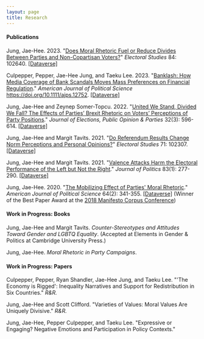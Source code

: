 ```yaml
---
layout: page
title: Research
---
```


#### Publications

Jung, Jae-Hee. 2023. "[Does Moral Rhetoric Fuel or Reduce Divides Between Parties and Non-Copartisan Voters?](https://doi.org/10.1016/j.electstud.2023.102640)" _Electoral Studies_ 84: 102640. [[Dataverse]](https://dataverse.harvard.edu/dataset.xhtml?persistentId=doi:10.7910/DVN/ZQHBBO) 

Culpepper, Pepper, Jae-Hee Jung, and Taeku Lee. 2023. "[Banklash: How Media Coverage of Bank Scandals Moves Mass Preferences on
Financial Regulation](https://onlinelibrary.wiley.com/doi/10.1111/ajps.12752)." _American Journal of Political Science_ https://doi.org/10.1111/ajps.12752. [[Dataverse]](https://doi.org/10.7910/DVN/GTSYTZ)

Jung, Jae-Hee and Zeynep Somer-Topcu. 2022. "[United We Stand, Divided We Fall? The Effects of Parties’ Brexit Rhetoric on Voters’ Perceptions of Party Positions](https://doi.org/10.1080/17457289.2020.1839470)." _Journal of Elections, Public Opinion & Parties_ 32(3): 596-614. [[Dataverse]](https://dataverse.harvard.edu/dataset.xhtml?persistentId=doi:10.7910/DVN/JJXQLF)

Jung, Jae-Hee and Margit Tavits. 2021. "[Do Referendum Results Change Norm Perceptions and Personal Opinions?](https://doi.org/10.1016/j.electstud.2021.102307)" _Electoral Studies_ 71: 102307. [[Dataverse]](https://dataverse.harvard.edu/dataset.xhtml?persistentId=doi:10.7910/DVN/YHOCO8)

Jung, Jae-Hee and Margit Tavits. 2021. "[Valence Attacks Harm the Electoral Performance of the Left but Not the Right](https://doi.org/10.1086/709299)." _Journal of Politics_ 83(1): 277-290. [[Dataverse]](https://dataverse.harvard.edu/dataset.xhtml;jsessionid=6be1e4de9fa24c22a5b7981e7e1d?persistentId=doi%3A10.7910%2FDVN%2FHMI4WY&version=&q=&fileTypeGroupFacet=&fileAccess=Public&fileSortField=type)

Jung, Jae-Hee. 2020. "[The Mobilizing Effect of Parties' Moral Rhetoric](https://onlinelibrary.wiley.com/doi/full/10.1111/ajps.12476)." _American Journal of Political Science_ 64(2): 341-355. [[Dataverse]](https://dataverse.harvard.edu/dataset.xhtml?persistentId=doi:10.7910/DVN/6KPFOK) (Winner of the Best Paper Award at the [2018 Manifesto Corpus Conference](https://manifesto-project.wzb.eu/conference-2018))

#### Work in Progress: Books

Jung, Jae-Hee and Margit Tavits. _Counter-Stereotypes and Attitudes Toward Gender and LGBTQ Equality_. (Accepted at Elements in Gender & Politics at Cambridge University Press.)

Jung, Jae-Hee. _Moral Rhetoric in Party Campaigns_.

#### Work in Progress: Papers

Culpepper, Pepper, Ryan Shandler, Jae-Hee Jung, and Taeku Lee. "'The Economy is Rigged': Inequality Narratives and Support for Redistribution in Six Countries." _R&R._

Jung, Jae-Hee and Scott Clifford. "Varieties of Values: Moral Values Are Uniquely Divisive." _R&R._

Jung, Jae-Hee, Pepper Culpepper, and Taeku Lee. "Expressive or Engaging? Negative Emotions and Participation in Policy Contexts."
